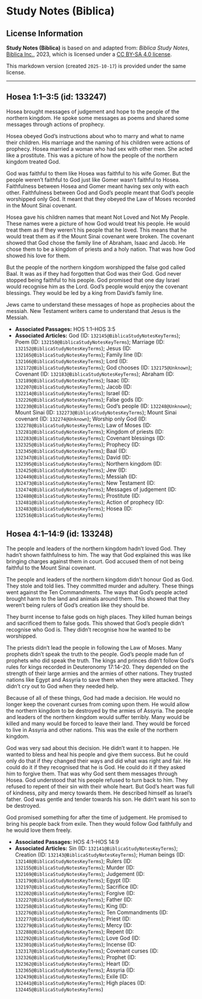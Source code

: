 # Study Notes (Biblica)

## License Information

**Study Notes (Biblica)** is based on and adapted from: _Biblica Study Notes_, [Biblica Inc.](https://www.biblica.com/), 2023, which is licensed under a [CC BY-SA 4.0 license](https://creativecommons.org/licenses/by-sa/4.0/legalcode.en).

This markdown version (created `2025-10-17`) is provided under the same license.



--------------------------------

## Hosea 1:1–3:5 (id: 133247)

Hosea brought messages of judgement and hope to the people of the northern kingdom. He spoke some messages as poems and shared some messages through actions of prophecy.

Hosea obeyed God’s instructions about who to marry and what to name their children. His marriage and the naming of his children were actions of prophecy. Hosea married a woman who had sex with other men. She acted like a prostitute. This was a picture of how the people of the northern kingdom treated God.

God was faithful to them like Hosea was faithful to his wife Gomer. But the people weren’t faithful to God just like Gomer wasn’t faithful to Hosea. Faithfulness between Hosea and Gomer meant having sex only with each other. Faithfulness between God and God’s people meant that God’s people worshipped only God. It meant that they obeyed the Law of Moses recorded in the Mount Sinai covenant.

Hosea gave his children names that meant Not Loved and Not My People. These names were a picture of how God would treat his people. He would treat them as if they weren’t his people that he loved. This means that he would treat them as if the Mount Sinai covenant were broken. The covenant showed that God chose the family line of Abraham, Isaac and Jacob. He chose them to be a kingdom of priests and a holy nation. That was how God showed his love for them.

But the people of the northern kingdom worshipped the false god called Baal. It was as if they had forgotten that God was their God. God never stopped being faithful to his people. God promised that one day Israel would recognise him as the Lord. God’s people would enjoy the covenant blessings. They would be led by a king from David’s family line.

Jews came to understand these messages of hope as prophecies about the messiah. New Testament writers came to understand that Jesus is the Messiah.

* **Associated Passages:** HOS 1:1–HOS 3:5
* **Associated Articles:** God (ID: `132145@BiblicaStudyNotesKeyTerms`); Poem (ID: `132150@BiblicaStudyNotesKeyTerms`); Marriage (ID: `132152@BiblicaStudyNotesKeyTerms`); Jesus (ID: `132165@BiblicaStudyNotesKeyTerms`); Family line (ID: `132166@BiblicaStudyNotesKeyTerms`); Lord (ID: `132172@BiblicaStudyNotesKeyTerms`); God chooses (ID: `132175@Unknown`); Covenant (ID: `132183@BiblicaStudyNotesKeyTerms`); Abraham (ID: `132189@BiblicaStudyNotesKeyTerms`); Isaac (ID: `132207@BiblicaStudyNotesKeyTerms`); Jacob (ID: `132214@BiblicaStudyNotesKeyTerms`); Israel (ID: `132226@BiblicaStudyNotesKeyTerms`); False gods (ID: `132230@BiblicaStudyNotesKeyTerms`); God’s people (ID: `132248@Unknown`); Mount Sinai (ID: `132273@BiblicaStudyNotesKeyTerms`); Mount Sinai covenant (ID: `132274@Unknown`); Worship only God (ID: `132278@BiblicaStudyNotesKeyTerms`); Law of Moses (ID: `132281@BiblicaStudyNotesKeyTerms`); Kingdom of priests (ID: `132283@BiblicaStudyNotesKeyTerms`); Covenant blessings (ID: `132325@BiblicaStudyNotesKeyTerms`); Prophecy (ID: `132345@BiblicaStudyNotesKeyTerms`); Baal (ID: `132347@BiblicaStudyNotesKeyTerms`); David (ID: `132395@BiblicaStudyNotesKeyTerms`); Northern kingdom (ID: `132425@BiblicaStudyNotesKeyTerms`); Jew (ID: `132449@BiblicaStudyNotesKeyTerms`); Messiah (ID: `132473@BiblicaStudyNotesKeyTerms`); New Testament (ID: `132474@BiblicaStudyNotesKeyTerms`); Messages of judgement (ID: `132480@BiblicaStudyNotesKeyTerms`); Prostitute (ID: `132481@BiblicaStudyNotesKeyTerms`); Action of prophecy (ID: `132483@BiblicaStudyNotesKeyTerms`); Hosea (ID: `132516@BiblicaStudyNotesKeyTerms`)

## Hosea 4:1–14:9 (id: 133248)

The people and leaders of the northern kingdom hadn’t loved God. They hadn’t shown faithfulness to him. The way that God explained this was like bringing charges against them in court. God accused them of not being faithful to the Mount Sinai covenant.

The people and leaders of the northern kingdom didn’t honour God as God. They stole and told lies. They committed murder and adultery. These things went against the Ten Commandments. The ways that God’s people acted brought harm to the land and animals around them. This showed that they weren’t being rulers of God’s creation like they should be.

They burnt incense to false gods on high places. They killed human beings and sacrificed them to false gods. This showed that God’s people didn’t recognise who God is. They didn’t recognise how he wanted to be worshipped.

The priests didn’t lead the people in following the Law of Moses. Many prophets didn’t speak the truth to the people. God’s people made fun of prophets who did speak the truth. The kings and princes didn’t follow God’s rules for kings recorded in Deuteronomy 17:14–20\. They depended on the strength of their large armies and the armies of other nations. They trusted nations like Egypt and Assyria to save them when they were attacked. They didn’t cry out to God when they needed help.

Because of all of these things, God had made a decision. He would no longer keep the covenant curses from coming upon them. He would allow the northern kingdom to be destroyed by the armies of Assyria. The people and leaders of the northern kingdom would suffer terribly. Many would be killed and many would be forced to leave their land. They would be forced to live in Assyria and other nations. This was the exile of the northern kingdom.

God was very sad about this decision. He didn’t want it to happen. He wanted to bless and heal his people and give them success. But he could only do that if they changed their ways and did what was right and fair. He could do it if they recognised that he is God. He could do it if they asked him to forgive them. That was why God sent them messages through Hosea. God understood that his people refused to turn back to him. They refused to repent of their sin with their whole heart. But God’s heart was full of kindness, pity and mercy towards them. He described himself as Israel’s father. God was gentle and tender towards his son. He didn’t want his son to be destroyed.

God promised something for after the time of judgement. He promised to bring his people back from exile. Then they would follow God faithfully and he would love them freely.

* **Associated Passages:** HOS 4:1–HOS 14:9
* **Associated Articles:** Sin (ID: `132141@BiblicaStudyNotesKeyTerms`); Creation (ID: `132143@BiblicaStudyNotesKeyTerms`); Human beings (ID: `132148@BiblicaStudyNotesKeyTerms`); Rulers (ID: `132155@BiblicaStudyNotesKeyTerms`); Murder (ID: `132169@BiblicaStudyNotesKeyTerms`); Judgement (ID: `132179@BiblicaStudyNotesKeyTerms`); Egypt (ID: `132197@BiblicaStudyNotesKeyTerms`); Sacrifice (ID: `132202@BiblicaStudyNotesKeyTerms`); Forgive (ID: `132227@BiblicaStudyNotesKeyTerms`); Father (ID: `132258@BiblicaStudyNotesKeyTerms`); King (ID: `132276@BiblicaStudyNotesKeyTerms`); Ten Commandments (ID: `132277@BiblicaStudyNotesKeyTerms`); Priest (ID: `132279@BiblicaStudyNotesKeyTerms`); Mercy (ID: `132288@BiblicaStudyNotesKeyTerms`); Repent (ID: `132292@BiblicaStudyNotesKeyTerms`); Love God (ID: `132301@BiblicaStudyNotesKeyTerms`); Incense (ID: `132317@BiblicaStudyNotesKeyTerms`); Covenant curses (ID: `132326@BiblicaStudyNotesKeyTerms`); Prophet (ID: `132362@BiblicaStudyNotesKeyTerms`); Heart (ID: `132365@BiblicaStudyNotesKeyTerms`); Assyria (ID: `132439@BiblicaStudyNotesKeyTerms`); Exile (ID: `132441@BiblicaStudyNotesKeyTerms`); High places (ID: `132445@BiblicaStudyNotesKeyTerms`)

